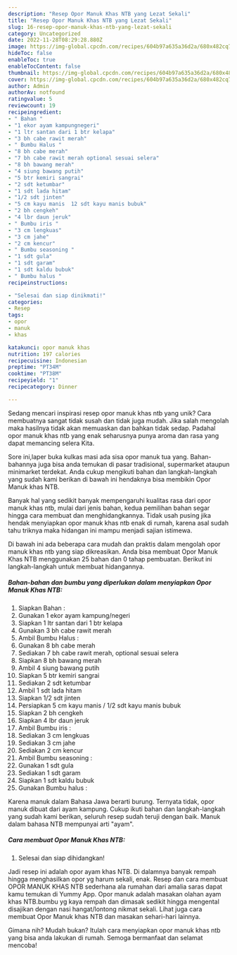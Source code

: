 ```yaml
---
description: "Resep Opor Manuk Khas NTB yang Lezat Sekali"
title: "Resep Opor Manuk Khas NTB yang Lezat Sekali"
slug: 16-resep-opor-manuk-khas-ntb-yang-lezat-sekali
category: Uncategorized
date: 2022-11-28T08:29:28.880Z
image: https://img-global.cpcdn.com/recipes/604b97a635a36d2a/680x482cq70/opor-manuk-khas-ntb-foto-resep-utama.jpg
hideToc: false
enableToc: true
enableTocContent: false
thumbnail: https://img-global.cpcdn.com/recipes/604b97a635a36d2a/680x482cq70/opor-manuk-khas-ntb-foto-resep-utama.jpg
cover: https://img-global.cpcdn.com/recipes/604b97a635a36d2a/680x482cq70/opor-manuk-khas-ntb-foto-resep-utama.jpg
author: Admin
authorAv: notfound
ratingvalue: 5
reviewcount: 19
recipeingredient:
- " Bahan "
- "1 ekor ayam kampungnegeri"
- "1 ltr santan dari 1 btr kelapa"
- "3 bh cabe rawit merah"
- " Bumbu Halus "
- "8 bh cabe merah"
- "7 bh cabe rawit merah optional sesuai selera"
- "8 bh bawang merah"
- "4 siung bawang putih"
- "5 btr kemiri sangrai"
- "2 sdt ketumbar"
- "1 sdt lada hitam"
- "1/2 sdt jinten"
- "5 cm kayu manis  12 sdt kayu manis bubuk"
- "2 bh cengkeh"
- "4 lbr daun jeruk"
- " Bumbu iris "
- "3 cm lengkuas"
- "3 cm jahe"
- "2 cm kencur"
- " Bumbu seasoning "
- "1 sdt gula"
- "1 sdt garam"
- "1 sdt kaldu bubuk"
- " Bumbu halus "
recipeinstructions:

- "Selesai dan siap dinikmati!"
categories:
- Resep
tags:
- opor
- manuk
- khas

katakunci: opor manuk khas 
nutrition: 197 calories
recipecuisine: Indonesian
preptime: "PT34M"
cooktime: "PT38M"
recipeyield: "1"
recipecategory: Dinner

---
```





Sedang mencari inspirasi resep opor manuk khas ntb yang unik? Cara membuatnya sangat tidak susah dan tidak juga mudah. Jika salah mengolah maka hasilnya tidak akan memuaskan dan bahkan tidak sedap. Padahal opor manuk khas ntb yang enak seharusnya punya aroma dan rasa yang dapat memancing selera Kita.





Sore ini,laper buka kulkas masi ada sisa opor manuk tua yang. Bahan-bahannya juga bisa anda temukan di pasar tradisional, supermarket ataupun minimarket terdekat. Anda cukup mengikuti bahan dan langkah-langkah yang sudah kami berikan di bawah ini hendaknya bisa membikin Opor Manuk khas NTB.

Banyak hal yang sedikit banyak mempengaruhi kualitas rasa dari opor manuk khas ntb, mulai dari jenis bahan, kedua pemilihan bahan segar hingga cara membuat dan menghidangkannya. Tidak usah pusing jika hendak menyiapkan opor manuk khas ntb enak di rumah, karena asal sudah tahu triknya maka hidangan ini mampu menjadi sajian istimewa.






Di bawah ini ada beberapa cara mudah dan praktis dalam mengolah opor manuk khas ntb yang siap dikreasikan. Anda bisa membuat Opor Manuk Khas NTB menggunakan 25 bahan dan 0 tahap pembuatan. Berikut ini langkah-langkah untuk membuat hidangannya.

<!--inarticleads1-->

##### Bahan-bahan dan bumbu yang diperlukan dalam menyiapkan Opor Manuk Khas NTB:

1. Siapkan  Bahan :
1. Gunakan 1 ekor ayam kampung/negeri
1. Siapkan 1 ltr santan dari 1 btr kelapa
1. Gunakan 3 bh cabe rawit merah
1. Ambil  Bumbu Halus :
1. Gunakan 8 bh cabe merah
1. Sediakan 7 bh cabe rawit merah, optional sesuai selera
1. Siapkan 8 bh bawang merah
1. Ambil 4 siung bawang putih
1. Siapkan 5 btr kemiri sangrai
1. Sediakan 2 sdt ketumbar
1. Ambil 1 sdt lada hitam
1. Siapkan 1/2 sdt jinten
1. Persiapkan 5 cm kayu manis / 1/2 sdt kayu manis bubuk
1. Siapkan 2 bh cengkeh
1. Siapkan 4 lbr daun jeruk
1. Ambil  Bumbu iris :
1. Sediakan 3 cm lengkuas
1. Sediakan 3 cm jahe
1. Sediakan 2 cm kencur
1. Ambil  Bumbu seasoning :
1. Gunakan 1 sdt gula
1. Sediakan 1 sdt garam
1. Siapkan 1 sdt kaldu bubuk
1. Gunakan  Bumbu halus :


Karena manuk dalam Bahasa Jawa berarti burung. Ternyata tidak, opor manuk dibuat dari ayam kampung. Cukup ikuti bahan dan langkah-langkah yang sudah kami berikan, seluruh resep sudah teruji dengan baik. Manuk dalam bahasa NTB mempunyai arti &#34;ayam&#34;. 

<!--inarticleads2-->

##### Cara membuat Opor Manuk Khas NTB:


1. Selesai dan siap dihidangkan!

Jadi resep ini adalah opor ayam khas NTB. Di dalamnya banyak rempah hingga menghasilkan opor yg harum sekali, enak. Resep dan cara membuat OPOR MANUK KHAS NTB sederhana ala rumahan dari amalia saras dapat kamu temukan di Yummy App. Opor manuk adalah masakan olahan ayam khas NTB.bumbu yg kaya rempah dan dimasak sedikit hingga mengental disajikan dengan nasi hangat/lontong nikmat sekali. Lihat juga cara membuat Opor Manuk khas NTB dan masakan sehari-hari lainnya. 

Gimana nih? Mudah bukan? Itulah cara menyiapkan opor manuk khas ntb yang bisa anda lakukan di rumah. Semoga bermanfaat dan selamat mencoba!
